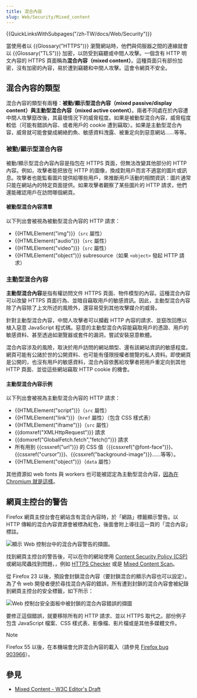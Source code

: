 ```yaml
---
title: 混合內容
slug: Web/Security/Mixed_content
---
```


{{QuickLinksWithSubpages("/zh-TW/docs/Web/Security")}}

當使用者以 {{Glossary("HTTPS")}} 瀏覽網站時，他們與伺服器之間的連線就會以 {{Glossary("TLS")}} 加密，以防受到竊聽或中間人攻擊。一個含有 HTTP 明文內容的 HTTPS 頁面稱為**混合內容（mixed content）**。這種頁面只有部份加密，沒有加密的內容，易於遭到竊聽和中間人攻擊。這會令網頁不安全。

## 混合內容的類型

混合內容的類型有兩種：**被動/顯示型混合內容（mixed passive/display content）**與**主動型混合內容（mixed active content）**。兩者不同處在於內容遭中間人攻擊竄改後，其最壞情況下的威脅程度。如果是被動型混合內容，威脅程度較低（可能有錯誤內容、或者用戶的 cookie 遭到竊取）。如果是主動型混合內容，威脅就可能會變成網絡釣魚、敏感資料洩露、被重定向到惡意網站……等等。

### 被動/顯示型混合內容

被動/顯示型混合內容內容是指包在 HTTPS 頁面，但無法改變其他部分的 HTTP 內容。例如，攻擊者能把放在 HTTP 的圖像，換成對用戶而言不適當的圖片或訊息。攻擊者也能監看圖片提供給哪些用戶，來推斷用戶活動的相關資訊：圖片通常只能在網站內的特定頁面提供。如果攻擊者觀察了某些圖片的 HTTP 請求，他們還能確認用戶在訪問哪個網頁。

#### 被動型混合內容清單

以下列出會被視為被動型混合內容的 HTTP 請求：

- {{HTMLElement("img")}}（`src` 屬性）
- {{HTMLElement("audio")}}（`src` 屬性）
- {{HTMLElement("video")}}（`src` 屬性）
- {{HTMLElement("object")}} subresource（如果 `<object>` 發起 HTTP 請求）

### 主動型混合內容

**主動型混合內容**是指有權訪問文件 HTTPS 頁面、物件模型的內容。這種混合內容可以改變 HTTPS 頁面行為、並暗自竊取用戶的敏感資訊。因此，主動型混合內容除了內容除了上文所述的風險外，還容易受到其他攻擊媒介的威脅。

針對主動型混合內容，中間人攻擊者可以攔截 HTTP 內容的請求、並竄改回應以植入惡意 JavaScript 程式碼。惡意的主動型混合內容能竊取用戶的憑證、用戶的敏感資料、甚至透過如瀏覽器或套件的漏洞，嘗試安裝惡意軟體。

混合內容涉及的風險，取決於用戶訪問的網站類型、還有該網站資訊的敏感程度。網頁可能有公諸於世的公開資料、也可能有僅限授權者閱覽的私人資料。即使網頁是公開的，也沒有用戶的敏感資料，混合內容依舊給攻擊者把用戶重定向到其他 HTTP 頁面、並從這些網站竊取 HTTP cookie 的機會。

#### 主動型混合內容示例

以下列出會被視為主動型混合內容的 HTTP 請求：

- {{HTMLElement("script")}}（`src` 屬性）
- {{HTMLElement("link")}}（`href` 屬性）（包含 CSS 樣式表）
- {{HTMLElement("iframe")}}（`src` 屬性）
- {{domxref("XMLHttpRequest")}} 請求
- {{domxref("GlobalFetch.fetch","fetch()")}} 請求
- 所有用到 {{cssxref("url")}} 的 CSS 值（{{cssxref("@font-face")}}、{{cssxref("cursor")}}、{{cssxref("background-image")}}……等等）。
- {{HTMLElement("object")}}（`data` 屬性）

其他資源如 web fonts 與 workers 也可能被認定為主動型混合內容，[因為在 Chromium 就是這樣](https://code.google.com/p/chromium/codesearch#chromium/src/third_party/WebKit/Source/core/loader/MixedContentChecker.cpp&q=MixedContentChecker::contextTypeFromContext%20f:cpp&sq=package:chromium&type=cs)。

## 網頁主控台的警告

Firefox 網頁主控台會在網站含有混合內容時，於「網路」標籤顯示警告。以 HTTP 傳輸的混合內容資源會被標為紅色，後面會附上導往這一頁的「混合內容」標註。

![顯示 Web 控制台中的混合內容警告的擷圖。](mixed_content_-_net_pane.png)

找到網頁主控台的警告後，可以在你的網站使用 [Content Security Policy (CSP)](/zh-TW/docs/Web/HTTP/CSP) 或網站爬蟲找到問題，，例如 [HTTPS Checker](https://httpschecker.net/guides/https-checker) 或是 [Mixed Content Scan](https://github.com/bramus/mixed-content-scan)。

從 Firefox 23 以後，預設會封鎖混合內容（要封鎖混合的顯示內容也可以設定）。為了令 web 開發者便於尋找混合內容的錯誤，所有遭到封鎖的混合內容會被紀錄到網頁主控台的安全標籤，如下所示：

![Web 控制台安全面板中被封鎖的混合內容錯誤的擷圖](mixed_content_webconsole.png)

要修正這個錯誤，就要移除所有的 HTTP 請求、並以 HTTPS 取代之。部份例子包含 JavaScript 檔案、CSS 樣式表、影像檔、影片檔或是其他多媒體文件。

> [!NOTE]
> Firefox 55 以後，在本機端會允許混合內容的載入（請參見 [Firefox bug 903966](https://bugzil.la/903966)）。

## 參見

- [Mixed Content - W3C Editor's Draft](https://w3c.github.io/webappsec/specs/mixedcontent/)
